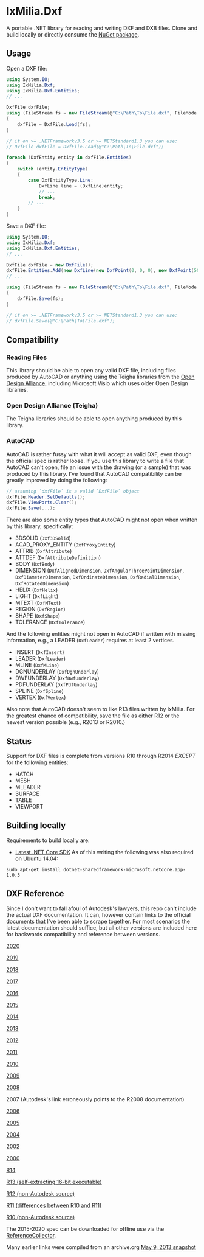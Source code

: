 ﻿IxMilia.Dxf
===========

A portable .NET library for reading and writing DXF and DXB files.  Clone and
build locally or directly consume the
[NuGet package](http://www.nuget.org/packages/IxMilia.Dxf/).

## Usage

Open a DXF file:

``` C#
using System.IO;
using IxMilia.Dxf;
using IxMilia.Dxf.Entities;
// ...

DxfFile dxfFile;
using (FileStream fs = new FileStream(@"C:\Path\To\File.dxf", FileMode.Open))
{
    dxfFile = DxfFile.Load(fs);
}

// if on >= .NETFrameworkv3.5 or >= NETStandard1.3 you can use:
// DxfFile dxfFile = DxfFile.Load(@"C:\Path\To\File.dxf");

foreach (DxfEntity entity in dxfFile.Entities)
{
    switch (entity.EntityType)
    {
        case DxfEntityType.Line:
            DxfLine line = (DxfLine)entity;
            // ...
            break;
        // ...
    }
}
```

Save a DXF file:

``` C#
using System.IO;
using IxMilia.Dxf;
using IxMilia.Dxf.Entities;
// ...

DxfFile dxfFile = new DxfFile();
dxfFile.Entities.Add(new DxfLine(new DxfPoint(0, 0, 0), new DxfPoint(50, 50, 0)));
// ...

using (FileStream fs = new FileStream(@"C:\Path\To\File.dxf", FileMode.Create))
{
    dxfFile.Save(fs);
}

// if on >= .NETFrameworkv3.5 or >= NETStandard1.3 you can use:
// dxfFile.Save(@"C:\Path\To\File.dxf");
```

## Compatibility

### Reading Files

This library should be able to open any valid DXF file, including files produced by AutoCAD or anything using the
Teigha libraries from the [Open Design Alliance](https://opendesign.com), including Microsoft Visio which uses older
Open Design libraries.

### Open Design Alliance (Teigha)

The Teigha libraries should be able to open anything produced by this library.

### AutoCAD

AutoCAD is rather fussy with what it will accept as valid DXF, even though the official spec is rather loose.  If you
use this library to write a file that AutoCAD can't open, file an issue with the drawing (or a sample) that was
produced by this library.  I've found that AutoCAD compatibility can be greatly improved by doing the following:

``` C#
// assuming `dxfFile` is a valid `DxfFile` object
dxfFile.Header.SetDefaults();
dxfFile.ViewPorts.Clear();
dxfFile.Save(...);
```

There are also some entity types that AutoCAD might not open when written by this library, specifically:

- 3DSOLID (`Dxf3DSolid`)
- ACAD_PROXY_ENTITY (`DxfProxyEntity`)
- ATTRIB (`DxfAttribute`)
- ATTDEF (`DxfAttributeDefinition`)
- BODY (`DxfBody`)
- DIMENSION (`DxfAlignedDimension`, `DxfAngularThreePointDimension`, `DxfDiameterDimension`, `DxfOrdinateDimension`,
  `DxfRadialDimension`, `DxfRotatedDimension`)
- HELIX (`DxfHelix`)
- LIGHT (`DxfLight`)
- MTEXT (`DxfMText`)
- REGION (`DxfRegion`)
- SHAPE (`DxfShape`)
- TOLERANCE (`DxfTolerance`)

And the following entities might not open in AutoCAD if written with missing information, e.g., a LEADER (`DxfLeader`)
requires at least 2 vertices.

- INSERT (`DxfInsert`)
- LEADER (`DxfLeader`)
- MLINE (`DxfMLine`)
- DGNUNDERLAY (`DxfDgnUnderlay`)
- DWFUNDERLAY (`DxfDwfUnderlay`)
- PDFUNDERLAY (`DxfPdfUnderlay`)
- SPLINE (`DxfSpline`)
- VERTEX (`DxfVertex`)

Also note that AutoCAD doesn't seem to like R13 files written by IxMilia.  For the greatest chance of compatibility,
save the file as either R12 or the newest version possible (e.g., R2013 or R2010.)

## Status

Support for DXF files is complete from versions R10 through R2014 _EXCEPT_ for the following entities:
- HATCH
- MESH
- MLEADER
- SURFACE
- TABLE
- VIEWPORT

## Building locally

Requirements to build locally are:

- [Latest .NET Core SDK](https://github.com/dotnet/cli/releases)  As of this writing the following was also required on Ubuntu 14.04:

`sudo apt-get install dotnet-sharedframework-microsoft.netcore.app-1.0.3`

## DXF Reference

Since I don't want to fall afoul of Autodesk's lawyers, this repo can't include the actual DXF documentation.  It can,
however contain links to the official documents that I've been able to scrape together.  For most scenarios the latest
documentation should suffice, but all other versions are included here for backwards compatibility and reference
between versions.

[2020](http://help.autodesk.com/cloudhelp/2020/ENU/AutoCAD-DXF/files/index.htm)

[2019](http://help.autodesk.com/cloudhelp/2019/ENU/AutoCAD-DXF/files/index.htm)

[2018](http://help.autodesk.com/cloudhelp/2018/ENU/AutoCAD-DXF/files/index.htm)

[2017](http://help.autodesk.com/cloudhelp/2017/ENU/AutoCAD-DXF/files/index.htm)

[2016](http://help.autodesk.com/cloudhelp/2016/ENU/AutoCAD-DXF/files/index.htm)

[2015](http://help.autodesk.com/cloudhelp/2015/ENU/AutoCAD-DXF/files/index.htm)

[2014](http://images.autodesk.com/adsk/files/autocad_2014_pdf_dxf_reference_enu.pdf)

[2013](http://images.autodesk.com/adsk/files/autocad_2013_pdf_dxf_reference_enu.pdf)

[2012](http://images.autodesk.com/adsk/files/autocad_2012_pdf_dxf-reference_enu.pdf)

[2011](http://images.autodesk.com/adsk/files/acad_dxf2.pdf)

[2010](http://images.autodesk.com/adsk/files/acad_dxf1.pdf)

[2009](http://images.autodesk.com/adsk/files/acad_dxf.pdf)

[2008](http://images.autodesk.com/adsk/files/acad_dxf0.pdf)

2007 (Autodesk's link erroneously points to the R2008 documentation)

[2006](http://images.autodesk.com/adsk/files/dxf_format.pdf)

[2005](http://download.autodesk.com/prodsupp/downloads/acad_dxf.pdf)

[2004](http://download.autodesk.com/prodsupp/downloads/dxf.pdf)

[2002](http://www.autodesk.com/techpubs/autocad/dxf/dxf2002.pdf)

[2000](http://www.autodesk.com/techpubs/autocad/acad2000/dxf/index.htm)

[R14](http://www.autodesk.com/techpubs/autocad/acadr14/dxf/index.htm)

[R13 (self-extracting 16-bit executable)](http://www.autodesk.com/techpubs/autocad/dxf/dxf13_hlp.exe)

[R12 (non-Autodesk source)](http://www.martinreddy.net/gfx/3d/DXF12.spec)

[R11 (differences between R10 and R11)](http://autodesk.blogs.com/between_the_lines/ACAD_R11.html)

[R10 (non-Autodesk source)](http://www.martinreddy.net/gfx/3d/DXF10.spec)

The 2015-2020 spec can be downloaded for offline use via the [ReferenceCollector](src/IxMilia.Dxf.ReferenceCollector/README.md).

Many earlier links were compiled from an archive.org [May 9, 2013 snapshot](https://web.archive.org/web/20130509144333/http://usa.autodesk.com/adsk/servlet/item?siteID=123112&id=12272454&linkID=10809853)
